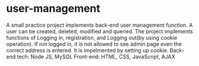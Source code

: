 # user-management
A small practice project implements back-end user management function. 
A user can be created, deleted, modified and queried. 
The project implements functions of Logging in, registration, and Logging out(by using cookie operation). 
If not logged in, it is not allowed to see admin page even the correct address is entered. It is impelmented by setting up cookie. 
Back-end tech: Node JS, MySQL
Front-end: HTML, CSS, JavaScript, AJAX

